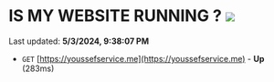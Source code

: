 # IS MY WEBSITE RUNNING ? [![](https://img.shields.io/static/v1?label=Sponsor&message=%E2%9D%A4&logo=GitHub&color=%23fe8e86)](https://github.com/sponsors/<username>)

Last updated: **5/3/2024, 9:38:07 PM**

- `GET` [https://youssefservice.me](https://youssefservice.me) - **Up** (283ms)
